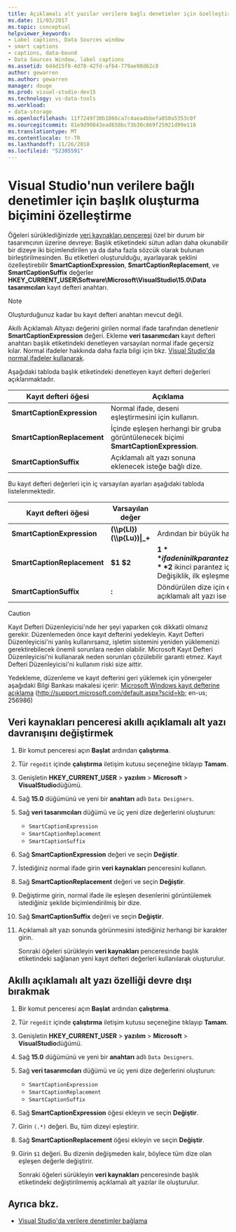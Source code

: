```yaml
---
title: Açıklamalı alt yazılar verilere bağlı denetimler için özelleştirme
ms.date: 11/03/2017
ms.topic: conceptual
helpviewer_keywords:
- Label captions, Data Sources window
- smart captions
- captions, data-bound
- Data Sources Window, label captions
ms.assetid: 6d4d15f8-4d78-42fd-af64-779ae98d62c8
author: gewarren
ms.author: gewarren
manager: douge
ms.prod: visual-studio-dev15
ms.technology: vs-data-tools
ms.workload:
- data-storage
ms.openlocfilehash: 11f7249f30b1866ca7c4aea4bbefa850a5353c0f
ms.sourcegitcommit: 81e9d90843ead658bc73b30c869f25921d99e116
ms.translationtype: MT
ms.contentlocale: tr-TR
ms.lasthandoff: 11/26/2018
ms.locfileid: "52305591"
---
```

# <a name="customize-how-visual-studio-creates-captions-for-data-bound-controls"></a>Visual Studio'nun verilere bağlı denetimler için başlık oluşturma biçimini özelleştirme

Öğeleri sürüklediğinizde [veri kaynakları penceresi](add-new-data-sources.md#data-sources-window) özel bir durum bir tasarımcının üzerine devreye: Başlık etiketindeki sütun adları daha okunabilir bir dizeye iki biçimlendirilen ya da daha fazla sözcük olarak bulunan birleştirilmesinden. Bu etiketleri oluşturulduğu, ayarlayarak şeklini özelleştirebilir **SmartCaptionExpression**, **SmartCaptionReplacement**, ve **SmartCaptionSuffix** değerler **HKEY_CURRENT_USER\Software\Microsoft\VisualStudio\15.0\Data tasarımcıları** kayıt defteri anahtarı.

> [!NOTE]
> Oluşturduğunuz kadar bu kayıt defteri anahtarı mevcut değil.

Akıllı Açıklamalı Altyazı değerini girilen normal ifade tarafından denetlenir **SmartCaptionExpression** değeri. Ekleme **veri tasarımcıları** kayıt defteri anahtarı başlık etiketindeki denetleyen varsayılan normal ifade geçersiz kılar. Normal ifadeler hakkında daha fazla bilgi için bkz. [Visual Studio'da normal ifadeler kullanarak](../ide/using-regular-expressions-in-visual-studio.md).

Aşağıdaki tabloda başlık etiketindeki denetleyen kayıt defteri değerleri açıklanmaktadır.

|Kayıt defteri öğesi|Açıklama|
|-------------------|-----------------|
|**SmartCaptionExpression**|Normal ifade, deseni eşleştirmesini için kullanın.|
|**SmartCaptionReplacement**|İçinde eşleşen herhangi bir gruba görüntülenecek biçimi **SmartCaptionExpression**.|
|**SmartCaptionSuffix**|Açıklamalı alt yazı sonuna eklenecek isteğe bağlı dize.|

Bu kayıt defteri değerleri için iç varsayılan ayarları aşağıdaki tabloda listelenmektedir.

|Kayıt defteri öğesi|Varsayılan değer|Açıklama|
|-------------------|-------------------|-----------------|
|**SmartCaptionExpression**|**(\\\p{Ll})(\\\p{Lu})&#124;_+**|Ardından bir büyük harf veya alt çizgi, küçük harfli bir karakterle eşleşir.|
|**SmartCaptionReplacement**|**$1 $2**|**$1** ifadenin ilk parantez içinde eşleşen herhangi bir karakteri temsil eder ve **$2** ikinci parantez içinde eşleşen herhangi bir karakteri temsil eder. Değişiklik, ilk eşleşme, boşluk ve ikinci Eşleştir ' dir.|
|**SmartCaptionSuffix**|**:**|Döndürülen dize için eklenmiş bir karakteri temsil eder. Örneğin, açıklamalı alt yazı ise `Company Name`, sonek kolaylaştırır `Company Name:`|

> [!CAUTION]
> Kayıt Defteri Düzenleyicisi'nde her şeyi yaparken çok dikkatli olmanız gerekir. Düzenlemeden önce kayıt defterini yedekleyin. Kayıt Defteri Düzenleyicisi'ni yanlış kullanırsanız, işletim sistemini yeniden yüklemenizi gerektirebilecek önemli sorunlara neden olabilir. Microsoft Kayıt Defteri Düzenleyicisi'ni kullanarak neden sorunları çözülebilir garanti etmez. Kayıt Defteri Düzenleyicisi'ni kullanım riski size aittir.
>
> Yedekleme, düzenleme ve kayıt defterini geri yüklemek için yönergeler aşağıdaki Bilgi Bankası makalesi içerir: [Microsoft Windows kayıt defterine açıklama](http://support.microsoft.com/default.aspx?scid=kb;en-us;256986) (http://support.microsoft.com/default.aspx?scid=kb; en-us; 256986)

## <a name="modify-the-smart-captioning-behavior-of-the-data-sources-window"></a>Veri kaynakları penceresi akıllı açıklamalı alt yazı davranışını değiştirmek

1.  Bir komut penceresi açın **Başlat** ardından **çalıştırma**.

2.  Tür `regedit` içinde **çalıştırma** iletişim kutusu seçeneğine tıklayıp **Tamam**.

3.  Genişletin **HKEY_CURRENT_USER** > **yazılım** > **Microsoft** > **VisualStudio**düğümü.

4.  Sağ **15.0** düğümünü ve yeni bir **anahtarı** adlı `Data Designers`.

5.  Sağ **veri tasarımcıları** düğümü ve üç yeni dize değerlerini oluşturun:

    - `SmartCaptionExpression`
    - `SmartCaptionReplacement`
    - `SmartCaptionSuffix`

6. Sağ **SmartCaptionExpression** değeri ve seçin **Değiştir**.

7. İstediğiniz normal ifade girin **veri kaynakları** penceresini kullanın.

8. Sağ **SmartCaptionReplacement** değeri ve seçin **Değiştir**.

9. Değiştirme girin, normal ifade ile eşleşen desenlerini görüntülemek istediğiniz şekilde biçimlendirilmiş bir dize.

10. Sağ **SmartCaptionSuffix** değeri ve seçin **Değiştir**.

11. Açıklamalı alt yazı sonunda görünmesini istediğiniz herhangi bir karakter girin.

    Sonraki öğeleri sürükleyin **veri kaynakları** penceresinde başlık etiketindeki sağlanan yeni kayıt defteri değerleri kullanılarak oluşturulur.

## <a name="turn-off-the-smart-captioning-feature"></a>Akıllı açıklamalı alt yazı özelliği devre dışı bırakmak

1.  Bir komut penceresi açın **Başlat** ardından **çalıştırma**.

2.  Tür `regedit` içinde **çalıştırma** iletişim kutusu seçeneğine tıklayıp **Tamam**.

3.  Genişletin **HKEY_CURRENT_USER** > **yazılım** > **Microsoft** > **VisualStudio**düğümü.

4.  Sağ **15.0** düğümünü ve yeni bir **anahtarı** adlı `Data Designers`.

5.  Sağ **veri tasarımcıları** düğümü ve üç yeni dize değerlerini oluşturun:

    - `SmartCaptionExpression`
    - `SmartCaptionReplacement`
    - `SmartCaptionSuffix`

6. Sağ **SmartCaptionExpression** öğesi ekleyin ve seçin **Değiştir**.

7. Girin `(.*)` değeri. Bu, tüm dizeyi eşleştirir.

8. Sağ **SmartCaptionReplacement** öğesi ekleyin ve seçin **Değiştir**.

9. Girin `$1` değeri. Bu dizenin değişmeden kalır, böylece tüm dize olan eşleşen değerle değiştirir.

    Sonraki öğeleri sürükleyin **veri kaynakları** penceresinde başlık etiketindeki değiştirilmemiş açıklamalı alt yazılar ile oluşturulur.

## <a name="see-also"></a>Ayrıca bkz.

- [Visual Studio'da verilere denetimler bağlama](../data-tools/bind-controls-to-data-in-visual-studio.md)